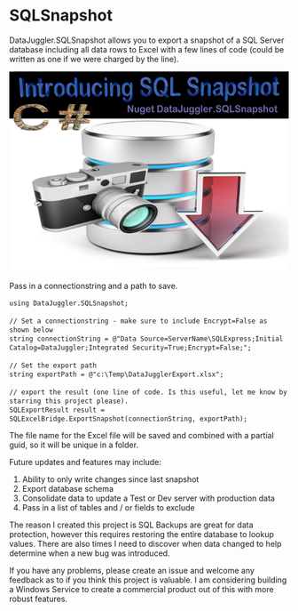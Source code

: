 # SQLSnapshot
DataJuggler.SQLSnapshot allows you to export a snapshot of a SQL Server database including 
all data rows to Excel with a few lines of code (could be written as one if we were charged by the line).

<img src=https://github.com/DataJuggler/SharedRepo/blob/master/Shared/Images/SQLSnapshot.png width=540 height=360>

Pass in a connectionstring and a path to save.

    using DataJuggler.SQLSnapshot;

    // Set a connectionstring - make sure to include Encrypt=False as shown below
    string connectionString = @"Data Source=ServerName\SQLExpress;Initial Catalog=DataJuggler;Integrated Security=True;Encrypt=False;";

    // Set the export path
    string exportPath = @"c:\Temp\DataJugglerExport.xlsx";

    // export the result (one line of code. Is this useful, let me know by starring this project please).
    SQLExportResult result = SQLExcelBridge.ExportSnapshot(connectionString, exportPath);

The file name for the Excel file will be saved and combined with a partial guid, so it will be unique
in a folder.

Future updates and features may include:

1. Ability to only write changes since last snapshot
2. Export database schema
3. Consolidate data to update a Test or Dev server with production data
4. Pass in a list of tables and / or fields to exclude

The reason I created this project is SQL Backups are great for data protection, however this requires 
restoring the entire database to lookup values. There are also times I need to discover when data 
changed to help determine when a new bug was introduced.

If you have any problems, please create an issue and welcome any feedback as to if you think this
project is valuable. I am considering building a Windows Service to create a commercial product
out of this with more robust features.

